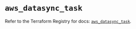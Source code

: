 # `aws_datasync_task`

Refer to the Terraform Registry for docs: [`aws_datasync_task`](https://registry.terraform.io/providers/hashicorp/aws/6.5.0/docs/resources/datasync_task).
